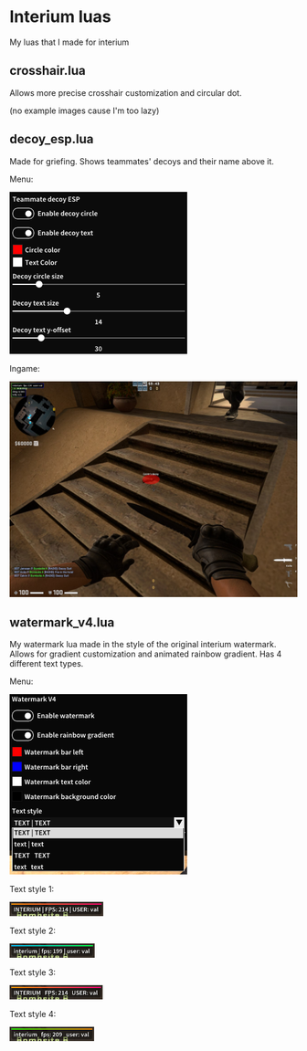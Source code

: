 # Interium luas
 My luas that I made for interium

 ## crosshair.lua
 Allows more precise crosshair customization and circular dot.
 
 (no example images cause I'm too lazy)

 ## decoy_esp.lua
 Made for griefing. Shows teammates' decoys and their name above it.

 Menu:

 ![Decoy ESP menu example](example_images/decoy_menu_example.png)

 Ingame:

 ![Decoy ESP ingame example](example_images/decoy_ingame_example.jpg)

 ## watermark_v4.lua
 My watermark lua made in the style of the original interium watermark. Allows for gradient customization and animated rainbow gradient. Has 4 different text types.

 Menu:

 ![Watermark menu example](example_images/watermark_menu_example.png)

 Text style 1:

 ![Watermark text style 1](example_images/watermark_1_example.png)

 Text style 2:

 ![Watermark text style 2](example_images/watermark_2_example.png)

 Text style 3:

 ![Watermark text style 3](example_images/watermark_3_example.png)

 Text style 4:

 ![Watermark text style 4](example_images/watermark_4_example.png)
